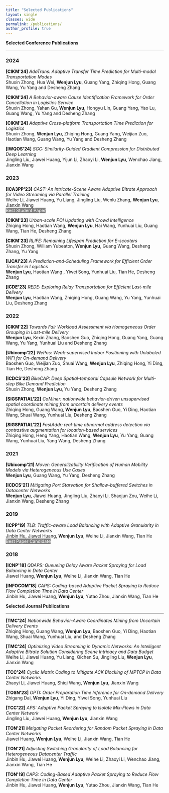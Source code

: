 ```yaml
---
title: "Selected Publications"
layout: single
classes: wide
permalink: /publications/
author_profile: true
---
```


**Selected Conference Publications**

---

### 2024
<span style="color:black;font-weight:bold">[CIKM'24]</span> *AdaTrans: Adaptive Transfer Time Prediction for Multi-modal Transportation Modes* <br>Shuxin Zhong, Hua Wei, **Wenjun Lyu**, Guang Yang, Zhiqing Hong, Guang Wang, Yu Yang and Desheng Zhang<br>

<span style="color:black;font-weight:bold">[CIKM'24]</span> *A Behavior-aware Cause Identification Framework for Order Cancellation in Logistics Service* <br>Shuxin Zhong, Yahan Gu, **Wenjun Lyu**, Hongyu Lin, Guang Yang, Yao Lu, Guang Wang, Yu Yang and Desheng Zhang<br>

<span style="color:black;font-weight:bold">[CIKM'24]</span> *Adaptive Cross-platform Transportation Time Prediction for Logistics* <br>Shuxin Zhong, **Wenjun Lyu**, Zhiqing Hong, Guang Yang, Weijian Zuo, Haotian Wang, Guang Wang, Yu Yang and Desheng Zhang<br>

<span style="color:black;font-weight:bold">[IWQOS'24]</span> *SGC: Similarity-Guided Gradient Compression for Distributed Deep Learning* <br>
Jingling Liu, Jiawei Huang, Yijun Li, Zhaoyi Li, **Wenjun Lyu**, Wenchao Jiang, Jianxin Wang<br>

### 2023 

<span style="color:black;font-weight:bold">[ICA3PP'23]</span> *CAST: An Intricate-Scene Aware Adaptive Bitrate Approach for Video Streaming via Parallel Training* <br>
Weihe Li, Jiawei Huang, Yu Liang, Jingling Liu, Wenlu Zhang, **Wenjun Lyu**, Jianxin Wang<br><span style="background-color:gray;color:White"> Best Student Paper</span>

<span style="color:black;font-weight:bold">[CIKM'23]</span> *Urban-scale POI Updating with Crowd Intelligence* <br>
Zhiqing Hong, Haotian Wang, **Wenjun Lyu**, Hai Wang, Yunhuai Liu, Guang Wang, Tian He, Desheng Zhang<br>

<span style="color:black;font-weight:bold">[CIKM'23]</span> *RLIFE: Remaining Lifespan Prediction for E-scooters* <br>
Shuxin Zhong, William Yubeaton, **Wenjun Lyu**, Guang Wang, Desheng Zhang, Yu Yang<br>

<span style="color:black;font-weight:bold">[IJCAI'23]</span> *A Prediction-and-Scheduling Framework for Efficient Order Transfer in Logistics* <br>
**Wenjun Lyu**, Haotian Wang , Yiwei Song, Yunhuai Liu, Tian He, Desheng Zhang<br>

<span style="color:black;font-weight:bold">[ICDE'23]</span> *REDE: Exploring Relay Transportation for Efficient Last-mile Delivery* <br>
**Wenjun Lyu**, Haotian Wang, Zhiqing Hong, Guang Wang, Yu Yang, Yunhuai Liu, Desheng Zhang<br>


### 2022

<span style="color:black;font-weight:bold">[CIKM'22]</span> *Towards Fair Workload Assessment via Homogeneous Order Grouping in Last-mile Delivery* <br>
**Wenjun Lyu**, Kexin Zhang, Baoshen Guo, Zhiqing Hong, Guang Yang, Guang Wang, Yu Yang, Yunhuai Liu and Desheng Zhang<br>

<span style="color:black;font-weight:bold">[Ubicomp'22]</span> *WePos: Weak-supervised Indoor Positioning with Unlabeled WiFi for On-demand Delivery* <br>
Baoshen Guo, Weijian Zuo, Shuai Wang, **Wenjun Lyu**, Zhiqing Hong, Yi Ding, Tian He, Desheng Zhang<br>

<span style="color:black;font-weight:bold">[ICDCS'22]</span> *BikeCAP: Deep Spatial-temporal Capsule Network for Multi-step Bike Demand Prediction* <br>
Shuxin Zhong, **Wenjun Lyu**, Yu Yang, Desheng Zhang<br>


<span style="color:black;font-weight:bold">[SIGSPATIAL'22]</span> *CoMiner: nationwide behavior-driven unsupervised spatial coordinate mining from uncertain delivery events* <br>
Zhiqing Hong, Guang Wang, **Wenjun Lyu**, Baoshen Guo, Yi Ding, Haotian Wang, Shuai Wang, Yunhuai Liu, Desheng Zhang<br>


<span style="color:black;font-weight:bold">[SIGSPATIAL'22]</span> *FastAddr: real-time abnormal address detection via contrastive augmentation for location-based services* <br>
Zhiqing Hong, Heng Yang, Haotian Wang, **Wenjun Lyu**, Yu Yang, Guang Wang, Yunhuai Liu, Yang Wang, Desheng Zhang<br>


### 2021 


<span style="color:black;font-weight:bold">[Ubicomp'21]</span> *Mover: Generalizability Verification of Human Mobility Models via Heterogeneous Use
Cases* <br>
**Wenjun Lyu**, Guang Wang, Yu Yang, Desheng Zhang<br>


<span style="color:black;font-weight:bold">[ICDCS'21]</span> *Mitigating Port Starvation for Shallow-buffered Switches in Datacenter Networks* <br>
**Wenjun Lyu**, Jiawei Huang, Jingling Liu, Zhaoyi Li, Shaojun Zou, Weihe Li, Jianxin Wang, Desheng Zhang<br>



### 2019

<span style="color:black;font-weight:bold">[ICPP'19]</span> *TLB: Traffic-aware Load Balancing with Adaptive Granularity in Data Center Networks* <br>
Jinbin Hu, Jiawei Huang, **Wenjun Lyu**, Weihe Li, Jianxin Wang, Tian He<br><span style="background-color:gray;color:White"> Best Paper Candidate </span>


### 2018

<span style="color:black;font-weight:bold">[ICNP'18]</span> *QDAPS: Queueing Delay Aware Packet Spraying for Load Balancing in Data Center* <br>
Jiawei Huang, **Wenjun Lyu**, Weihe Li, Jianxin Wang, Tian He<br>

<span style="color:black;font-weight:bold">[INFOCOM'18]</span> *CAPS: Coding-based Adaptive Packet Spraying to Reduce Flow Completion Time in Data
Center* <br>
Jinbin Hu, Jiawei Huang, **Wenjun Lyu**, Yutao Zhou, Jianxin Wang, Tian He<br>




**Selected Journal Publications**

---
<span style="color:black;font-weight:bold">[TMC'24]</span> *Nationwide Behavior-Aware Coordinates Mining from Uncertain Delivery Events* <br>Zhiqing Hong, Guang Wang, **Wenjun Lyu**, Baoshen Guo, Yi Ding, Haotian Wang, Shuai Wang, Yunhuai Liu, and Desheng Zhang<br>

<span style="color:black;font-weight:bold">[TMC'24]</span> *Optimizing Video Streaming in Dynamic Networks: An Intelligent Adaptive Bitrate Solution Considering Scene Intricacy and Data Budget* <br>Weihe Li, Jiawei Huang, Yu Liang, Qichen Su, Jingling Liu, **Wenjun Lyu**, Jianxin Wang<br>

<span style="color:black;font-weight:bold">[TCC'24]</span> *Cyclic Matrix Coding to Mitigate ACK Blocking of MPTCP in Data Center Networks* <br>Zhaoyi Li, Jiawei Huang, Shiqi Wang, **Wenjun Lyu**, Jianxin Wang<br>

<span style="color:black;font-weight:bold">[TOSN'23]</span> *OPTI: Order Preparation Time Inference for On-demand Delivery* <br>Zhigang Dai, **Wenjun Lyu**, Yi Ding, Yiwei Song, Yunhuai Liu<br>

<span style="color:black;font-weight:bold">[TCC'22]</span> *APS: Adaptive Packet Spraying to Isolate Mix-Flows in Data Center Network* <br>Jingling Liu, Jiawei Huang, **Wenjun Lyu**, Jianxin Wang<br>

<span style="color:black;font-weight:bold">[TON'21]</span> *Mitigating Packet Reordering for Random Packet Spraying in Data Center Networks* <br>Jiawei Huang, **Wenjun Lyu**, Weihe Li, Jianxin Wang, Tian He<br>

<span style="color:black;font-weight:bold">[TON'21]</span> *Adjusting Switching Granularity of Load Balancing for Heterogeneous Datacenter Traffic* <br>Jinbin Hu, Jiawei Huang, **Wenjun Lyu**, Weihe Li, Zhaoyi Li, Wenchao Jiang, Jianxin Wang, Tian He<br>

<span style="color:black;font-weight:bold">[TON'19]</span> *CAPS: Coding-Based Adaptive Packet Spraying to Reduce Flow Completion Time in Data
Center* <br>Jinbin Hu, Jiawei Huang, **Wenjun Lyu**, Yutao Zhou, Jianxin Wang, Tian He<br>


